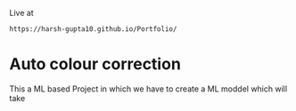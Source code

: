 Live at 
```
https://harsh-gupta10.github.io/Portfolio/

```
# Auto colour correction 
This a ML based Project in which we have to create a ML moddel which will take 